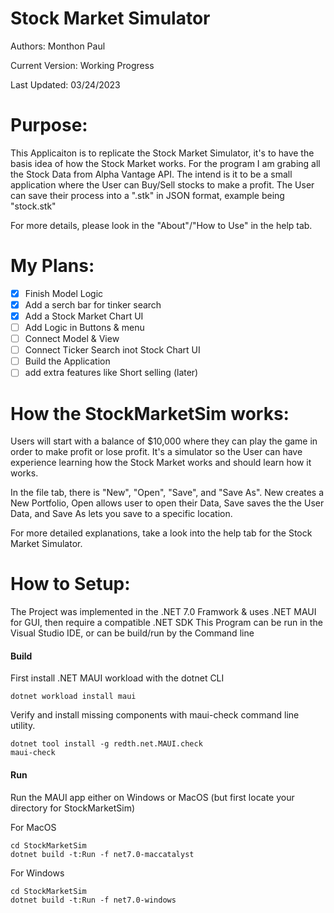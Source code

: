 # Stock Market Simulator
Authors: Monthon Paul

Current Version: Working Progress

Last Updated: 03/24/2023

# Purpose: 

This Applicaiton is to replicate the Stock Market Simulator, it's to have the basis idea of how 
the Stock Market works. For the program I am grabing all the Stock Data from Alpha Vantage API. The intend is it to be a small application where 
the User can Buy/Sell stocks to make a profit. The User can save their process into a ".stk" in JSON format, example being "stock.stk"

For more details, please look in the "About"/"How to Use" in the help tab.

# My Plans:
- [x] Finish Model Logic
- [x] Add a serch bar for tinker search
- [x] Add a Stock Market Chart UI
- [ ] Add Logic in Buttons & menu
- [ ] Connect Model & View
- [ ] Connect Ticker Search inot Stock Chart UI
- [ ] Build the Application
- [ ] add extra features like Short selling (later)
 
# How the StockMarketSim works:
Users will start with a balance of $10,000 where they can play the game in order to make profit or lose profit. It's a simulator so the User can have experience learning how the Stock Market works and should learn how it works.

In the file tab, there is "New", "Open", "Save", and "Save As".  New creates a New Portfolio, Open allows user to open their Data, Save saves the the User Data, and Save As lets you save to a specific location.

For more detailed explanations, take a look into the help tab for the Stock Market Simulator.

# How to Setup:

The Project was implemented in the .NET 7.0 Framwork & uses .NET MAUI for GUI, then require a compatible .NET SDK
This Program can be run in the Visual Studio IDE, or can be build/run by the Command line

#### Build 

First install .NET MAUI workload with the dotnet CLI 

```
dotnet workload install maui
```
Verify and install missing components with maui-check command line utility.
```
dotnet tool install -g redth.net.MAUI.check
maui-check
```

#### Run
Run the MAUI app either on Windows or MacOS (but first locate your directory for StockMarketSim)

For MacOS
```
cd StockMarketSim
dotnet build -t:Run -f net7.0-maccatalyst
```

For Windows
```
cd StockMarketSim
dotnet build -t:Run -f net7.0-windows
```
